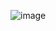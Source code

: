 ![image](https://github.com/yhrjfj/TODO_UI_Compose/assets/102893295/f87ba4f5-abf9-46c1-9e0f-3bf50b6405d6)
